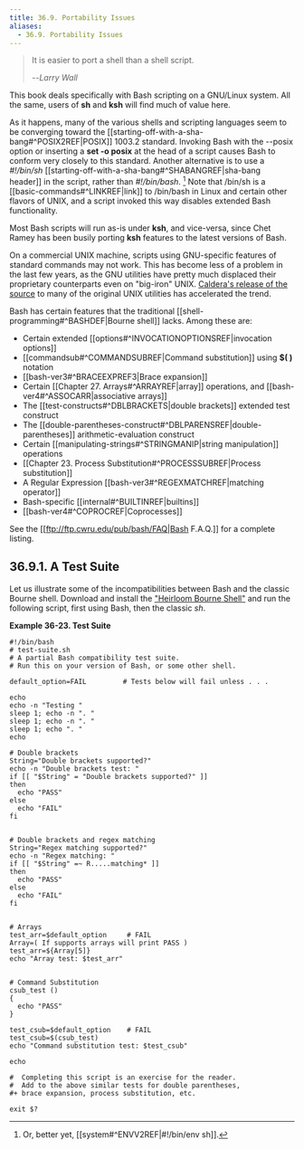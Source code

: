 ```yaml
---
title: 36.9. Portability Issues
aliases:
  - 36.9. Portability Issues
---
```



> It is easier to port a shell than a shell script.
>
> --<cite>Larry Wall</cite>

This book deals specifically with Bash scripting on a GNU/Linux system. All the same, users of **sh** and **ksh** will find much of value here.

As it happens, many of the various shells and scripting languages seem to be converging toward the [[starting-off-with-a-sha-bang#^POSIX2REF|POSIX]] 1003.2 standard. Invoking Bash with the --posix option or inserting a **set -o posix** at the head of a script causes Bash to conform very closely to this standard. Another alternative is to use a _#!/bin/sh_ [[starting-off-with-a-sha-bang#^SHABANGREF|sha-bang header]] in the script, rather than _#!/bin/bash_. [^1] Note that /bin/sh is a [[basic-commands#^LINKREF|link]] to /bin/bash in Linux and certain other flavors of UNIX, and a script invoked this way disables extended Bash functionality.

Most Bash scripts will run as-is under **ksh**, and vice-versa, since Chet Ramey has been busily porting **ksh** features to the latest versions of Bash.

On a commercial UNIX machine, scripts using GNU-specific features of standard commands may not work. This has become less of a problem in the last few years, as the GNU utilities have pretty much displaced their proprietary counterparts even on "big-iron" UNIX. [Caldera's release of the source](http://linux.oreillynet.com/pub/a/linux/2002/02/28/caldera.html) to many of the original UNIX utilities has accelerated the trend.

Bash has certain features that the traditional [[shell-programming#^BASHDEF|Bourne shell]] lacks. Among these are:

- Certain extended [[options#^INVOCATIONOPTIONSREF|invocation options]]
- [[commandsub#^COMMANDSUBREF|Command substitution]] using **$( )** notation
- [[bash-ver3#^BRACEEXPREF3|Brace expansion]]
- Certain [[Chapter 27. Arrays#^ARRAYREF|array]] operations, and [[bash-ver4#^ASSOCARR|associative arrays]]
- The [[test-constructs#^DBLBRACKETS|double brackets]] extended test construct
- The [[double-parentheses-construct#^DBLPARENSREF|double-parentheses]] arithmetic-evaluation construct
- Certain [[manipulating-strings#^STRINGMANIP|string manipulation]] operations
- [[Chapter 23. Process Substitution#^PROCESSSUBREF|Process substitution]]
- A Regular Expression [[bash-ver3#^REGEXMATCHREF|matching operator]]
- Bash-specific [[internal#^BUILTINREF|builtins]]
- [[bash-ver4#^COPROCREF|Coprocesses]]

See the [[ftp://ftp.cwru.edu/pub/bash/FAQ|Bash F.A.Q.]] for a complete listing.

## 36.9.1. A Test Suite

Let us illustrate some of the incompatibilities between Bash and the classic Bourne shell. Download and install the ["Heirloom Bourne Shell"](http://freshmeat.net/projects/bournesh) and run the following script, first using Bash, then the classic _sh_.

**Example 36-23. Test Suite**

```
#!/bin/bash
# test-suite.sh
# A partial Bash compatibility test suite.
# Run this on your version of Bash, or some other shell.

default_option=FAIL         # Tests below will fail unless . . .

echo
echo -n "Testing "
sleep 1; echo -n ". "
sleep 1; echo -n ". "
sleep 1; echo ". "
echo

# Double brackets
String="Double brackets supported?"
echo -n "Double brackets test: "
if [[ "$String" = "Double brackets supported?" ]]
then
  echo "PASS"
else
  echo "FAIL"
fi


# Double brackets and regex matching
String="Regex matching supported?"
echo -n "Regex matching: "
if [[ "$String" =~ R.....matching* ]]
then
  echo "PASS"
else
  echo "FAIL"
fi


# Arrays
test_arr=$default_option     # FAIL
Array=( If supports arrays will print PASS )
test_arr=${Array[5]}
echo "Array test: $test_arr"


# Command Substitution
csub_test ()
{
  echo "PASS"
}

test_csub=$default_option    # FAIL
test_csub=$(csub_test)
echo "Command substitution test: $test_csub"

echo

#  Completing this script is an exercise for the reader.
#  Add to the above similar tests for double parentheses,
#+ brace expansion, process substitution, etc.

exit $?
```

[^1]: Or, better yet, [[system#^ENVV2REF|#!/bin/env sh]].
